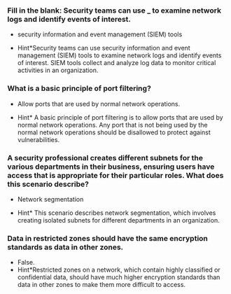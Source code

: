 ### Fill in the blank: Security teams can use **\_** to examine network logs and identify events of interest.

- security information and event management (SIEM) tools

- Hint\*Security teams can use security information and event management (SIEM) tools to examine network logs and identify events of interest. SIEM tools collect and analyze log data to monitor critical activities in an organization.

### What is a basic principle of port filtering?

- Allow ports that are used by normal network operations.

- Hint\* A basic principle of port filtering is to allow ports that are used by normal network operations. Any port that is not being used by the normal network operations should be disallowed to protect against vulnerabilities.

### A security professional creates different subnets for the various departments in their business, ensuring users have access that is appropriate for their particular roles. What does this scenario describe?


- Network segmentation

- Hint\* This scenario describes network segmentation, which involves creating isolated subnets for different departments in an organization.

### Data in restricted zones should have the same encryption standards as data in other zones.

- False.
- Hint\*Restricted zones on a network, which contain highly classified or confidential data, should have much higher encryption standards than data in other zones to make them more difficult to access.

